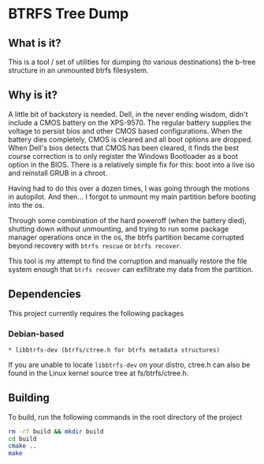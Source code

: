# BTRFS Tree Dump

## What is it?
This is a tool / set of utilities for dumping (to various destinations) the b-tree
structure in an unmounted btrfs filesystem.

## Why is it?
A little bit of backstory is needed.  Dell, in the never ending wisdom, didn't include
a CMOS battery on the XPS-9570.  The regular battery supplies the voltage to persist
bios and other CMOS based configurations.  When the battery dies completely, CMOS is
cleared and all boot options are dropped.  When Dell's bios detects that CMOS has been
cleared, it finds the best course correction is to only register the Windows Bootloader
as a boot option in the BIOS.  There is a relatively simple fix for this: boot into a
live iso and reinstall GRUB in a chroot.

Having had to do this over a dozen times, I was going through the motions in autopilot.
And then... I forgot to unmount my main partition before booting into the os.

Through some combination of the hard poweroff (when the battery died), shutting down
without unmounting, and trying to run some package manager operations once in the os,
the btrfs partition became corrupted beyond recovery with `btrfs rescue` or `btrfs recover`.

This tool is my attempt to find the corruption and manually restore the file system enough
that `btrfs recover` can exfiltrate my data from the partition.

## Dependencies
This project currently requires the following packages

### Debian-based
```
* libbtrfs-dev (btrfs/ctree.h for btrfs metadata structures)
```

If you are unable to locate `libbtrfs-dev` on your distro, ctree.h can also be found in the
Linux kernel source tree at fs/btrfs/ctree.h.

## Building
To build, run the following commands in the root directory of the project
```sh
rm -rf build && mkdir build
cd build
cmake ..
make
```